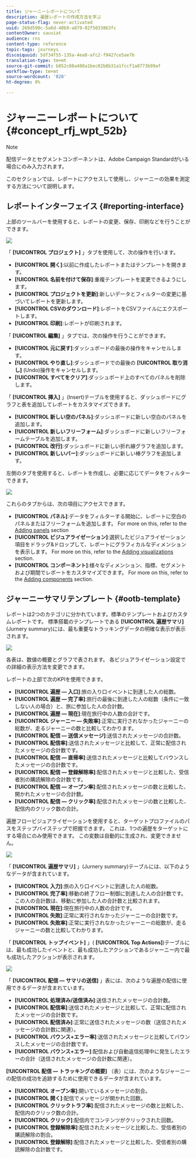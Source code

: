 ```yaml
---
title: ジャーニーレポートについて
description: 遍歴レポートの作成方法を学ぶ
page-status-flag: never-activated
uuid: 269d590c-5a6d-40b9-a879-02f5033863fc
contentOwner: sauviat
audience: rns
content-type: reference
topic-tags: journeys
discoiquuid: 5df34f55-135a-4ea8-afc2-f9427ce5ae7b
translation-type: tm+mt
source-git-commit: b852c08a488a1bec02b8b31a1fccf1a8773b99af
workflow-type: tm+mt
source-wordcount: '828'
ht-degree: 0%

---
```



# ジャーニーレポートについて {#concept_rfj_wpt_52b}

>[!NOTE]
>
>配信データとセグメントコンポーネントは、Adobe Campaign Standardがいる場合にのみ入力されます。

このセクションでは、レポートにアクセスして使用し、ジャーニーの効果を測定する方法について説明します。

## レポートインターフェイス {#reporting-interface}

上部のツールバーを使用すると、レポートの変更、保存、印刷などを行うことができます。

![](../assets/dynamic_report_toolbar.png)

「 **[!UICONTROL プロジェクト]** 」タブを使用して、次の操作を行います。

* **[!UICONTROL 開く]**:以前に作成したレポートまたはテンプレートを開きます。
* **[!UICONTROL 名前を付けて保存]**:重複テンプレートを変更できるようにします。
* **[!UICONTROL プロジェクトを更新]**:新しいデータとフィルターの変更に基づいてレポートを更新します。
* **[!UICONTROL CSVのダウンロード]**:レポートをCSVファイルにエクスポートします。
* **[!UICONTROL 印刷]**:レポートが印刷されます。

「 **[!UICONTROL 編集]** 」タブでは、次の操作を行うことができます。

* **[!UICONTROL 元に戻す]**:ダッシュボードの最後の操作をキャンセルします。
* **[!UICONTROL やり直し]**:ダッシュボードでの最後の **[!UICONTROL 取り消し]** (Undo)操作をキャンセルします。
* **[!UICONTROL すべてをクリア]**:ダッシュボード上のすべてのパネルを削除します。

「 **[!UICONTROL 挿入]** 」(Insert)テーブルを使用すると、ダッシュボードにグラフと表を追加してレポートをカスタマイズできます。

* **[!UICONTROL 新しい空のパネル]**:ダッシュボードに新しい空白のパネルを追加します。
* **[!UICONTROL 新しいフリーフォーム]**:ダッシュボードに新しいフリーフォームテーブルを追加します。
* **[!UICONTROL 改行]**:ダッシュボードに新しい折れ線グラフを追加します。
* **[!UICONTROL 新しいバー]**:ダッシュボードに新しい棒グラフを追加します。

左側のタブを使用すると、レポートを作成し、必要に応じてデータをフィルターできます。

![](../assets/dynamic_report_interface.png)

これらのタブからは、次の項目にアクセスできます。

* **[!UICONTROL パネル]**:データをフィルターする開始に、レポートに空白のパネルまたはフリーフォームを追加します。 For more on this, refer to the [Adding panels](../reporting/creating-your-journey-reports.md#adding-panels) section
* **[!UICONTROL ビジュアライゼーション]**:選択したビジュアライゼーション項目をドラッグ&amp;ドロップして、レポートにグラフィカルなディメンションを表示します。 For more on this, refer to the [Adding visualizations](../reporting/creating-your-journey-reports.md#adding-visualizations) section.
* **[!UICONTROL コンポーネント]**:様々なディメンション、指標、セグメントおよび期間でレポートをカスタマイズできます。 For more on this, refer to the [Adding components](../reporting/creating-your-journey-reports.md#adding-components) section.

## ジャーニーサマリテンプレート {#ootb-template}

レポートは2つのカテゴリに分かれています。標準のテンプレートおよびカスタムレポートです。
標準搭載のテンプレートである **[!UICONTROL 遍歴サマリ]**(Jurnery summary)には、最も重要なトラッキングデータの明確な表示が表示されます。

![](../assets/dynamic_report_journey_8.png)

各表は、数値の概要とグラフで表されます。 各ビジュアライゼーション設定での詳細の表示方法を変更できます。

レポートの上部で次のKPIを使用できます。

* **[!UICONTROL 遍歴 — 入口]**:旅の入り口イベントに到達した人の総数。
* **[!UICONTROL 遍歴 — 完了率]**:旅行の最後に到達した人の総数（条件に一致しない人の場合）と、旅に参加した人の合計数。
* **[!UICONTROL 遍歴 — 現在]**:現在旅行中の人数の合計です。
* **[!UICONTROL ジャーニー — 失敗率]**:正常に実行されなかったジャーニーの総数が、走るジャーニーの数と比較してわかります。
* **[!UICONTROL 配信 — 送信メッセージ]**:送信されたメッセージの合計数。
* **[!UICONTROL 配信率]**:送信されたメッセージと比較して、正常に配信されたメッセージの合計数です。
* **[!UICONTROL 配信 — 直帰率]**:送信されたメッセージと比較してバウンスしたメッセージの合計数です。
* **[!UICONTROL 配信 — 登録解除率]**:配信されたメッセージと比較した、受信者別の購読解除の合計数です。
* **[!UICONTROL 配信 — オープン率]**:配信されたメッセージの数と比較した、開かれたメッセージの合計数。
* **[!UICONTROL 配信 — クリック率]**:配信されたメッセージの数と比較した、配信内のクリック数の合計。

遍歴フロービジュアライゼーションを使用すると、ターゲットプロファイルのパスをステップバイステップで把握できます。 これは、1つの遍歴をターゲットにする場合にのみ使用できます。 この変数は自動的に生成され、変更できません。

![](../assets/dynamic_report_journey_10.png)

「 **[!UICONTROL 遍歴サマリ]** 」(Jurnery summary)テーブルには、以下のようなデータが含まれています。

* **[!UICONTROL 入力]**:旅の入り口イベントに到達した人の総数。
* **[!UICONTROL 完了率]**:移動の終了フロー制御に到達した人の合計数です。この人の合計数は、移動に参加した人の合計数と比較されます。
* **[!UICONTROL 現在]**:現在旅行中の人数の合計です。
* **[!UICONTROL 失敗]**:正常に実行されなかったジャーニーの合計数です。
* **[!UICONTROL 失敗率]**:正常に実行されなかったジャーニーの総数が、走るジャーニーの数と比較してわかります。

「 **[!UICONTROL トップイベント]** 」( **[!UICONTROL Top Actions]**)テーブルには、最も成功したイベントと、最も成功したアクションであるジャーニー内で最も成功したアクションが表示されます。

![](../assets/dynamic_report_journey_11.png)

「 **[!UICONTROL 配信 — サマリの送信]** 」表には、次のような遍歴の配信に使用できるデータが含まれています。

* **[!UICONTROL 処理済み/送信済み]**:送信されたメッセージの合計数。
* **[!UICONTROL 配信率]**:送信されたメッセージと比較して、正常に配信されたメッセージの合計数です。
* **[!UICONTROL 配信済み]**:正常に送信されたメッセージの数（送信されたメッセージの合計数に関連）。
* **[!UICONTROL バウンス+エラー率]**:送信されたメッセージと比較してバウンスしたメッセージの合計数です。
* **[!UICONTROL バウンス+エラー]**:配信および自動返信処理中に発生したエラーの合計（送信されたメッセージの合計数に関連）。

**[!UICONTROL 配信 — トラッキングの概要]** （表）には、次のようなジャーニーの配信の成功を追跡するために使用できるデータが含まれています。

* **[!UICONTROL オープン率]**:開いているメッセージの割合。
* **[!UICONTROL 開く]**:配信でメッセージが開かれた回数。
* **[!UICONTROL クリックトラフ率]**:配信されたメッセージの数と比較した、配信内のクリック数の合計。
* **[!UICONTROL クリック]**:配信内でコンテンツがクリックされた回数。
* **[!UICONTROL 登録解除率]**:配信されたメッセージと比較した、受信者別の購読解除の割合。
* **[!UICONTROL 登録解除]**:配信されたメッセージと比較した、受信者別の購読解除の合計数です。
